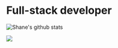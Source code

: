 # Full-stack developer
![Shane's github stats](https://github-readme-stats.vercel.app/api?username=SLBendak&theme=nightowl&show_icons=true)

![](https://komarev.com/ghpvc/?username=SLBendak&color=blueviolet)
<!--
**SLBendak/SLBendak** is a ✨ _special_ ✨ repository because its `README.md` (this file) appears on your GitHub profile.

Here are some ideas to get you started:

- 🔭 I’m currently working on ...
- 🌱 I’m currently learning ...
- 👯 I’m looking to collaborate on ...
- 🤔 I’m looking for help with ...
- 💬 Ask me about ...
- 📫 How to reach me: ...
- 😄 Pronouns: ...
- ⚡ Fun fact: ...
-->


